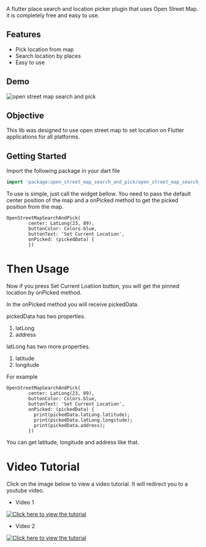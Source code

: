 A flutter place search and location picker plugin that uses Open Street Map.
it is completely free and easy to use.

## Features

- Pick location from map
- Search location by places
- Easy to use

## Demo

![open street map search and pick](https://user-images.githubusercontent.com/69592754/179368498-fe392cdb-c321-46e8-ac4d-6b816e0a3758.png)

<!-- ## Help Maintenance

I've been maintaining quite many repos these days and burning out slowly. If you could help me cheer up, buying me a cup of coffee will make my life really happy and get much energy out of it.

<a href="https://www.buymeacoffee.com/RtrHv1C" target="_blank"><img src="https://www.buymeacoffee.com/assets/img/custom_images/purple_img.png" alt="Buy Me A Coffee" style="height: auto !important;width: auto !important;" ></a> -->

## Objective

This lib was designed to use open street map to set location on Flutter applications for all platforms.

## Getting Started

Import the following package in your dart file

```dart
import 'package:open_street_map_search_and_pick/open_street_map_search_and_pick.dart';
```

To use is simple, just call the widget bellow. You need to pass the default center position of the map and a onPicked method to get the picked position from the map.

    OpenStreetMapSearchAndPick(
            center: LatLong(23, 89),
            buttonColor: Colors.blue,
            buttonText: 'Set Current Location',
            onPicked: (pickedData) {
            })

# Then Usage

Now if you press Set Current Loatiion button, you will get the pinned location by onPicked method.

In the onPicked method you will receive pickedData.

pickedData has two properties.

1. latLong
2. address

latLong has two more properties.

1. latitude
2. longitude

For example

    OpenStreetMapSearchAndPick(
            center: LatLong(23, 89),
            buttonColor: Colors.blue,
            buttonText: 'Set Current Location',
            onPicked: (pickedData) {
              print(pickedData.latLong.latitude);
              print(pickedData.latLong.longitude);
              print(pickedData.address);
            })

You can get latitude, longitude and address like that.

# Video Tutorial

Click on the image below to view a video tutorial. It will redirect you to a youtube video.

- Video 1

[![Click here to view the tutorial](https://img.youtube.com/vi/VHDlC8wC9FI/0.jpg)](https://www.youtube.com/watch?v=VHDlC8wC9FI)

- Video 2

[![Click here to view the tutorial](https://img.youtube.com/vi/kZRrH3UlxeU/0.jpg)](https://www.youtube.com/watch?v=kZRrH3UlxeU)
